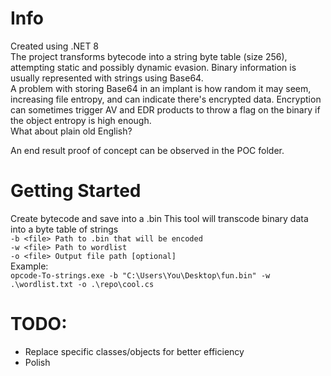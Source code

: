 # Info
Created using .NET 8  
The project transforms bytecode into a string byte table (size 256), attempting static and possibly dynamic evasion. Binary information is usually represented with strings using Base64.  
A problem with storing Base64 in an implant is how random it may seem, increasing file entropy, and can indicate there's encrypted data. 
Encryption can sometimes trigger AV and EDR products to throw a flag on the binary if the object entropy is high enough.  
What about plain old English?

An end result proof of concept can be observed in the POC folder.

# Getting Started
Create bytecode and save into a .bin
This tool will transcode binary data into a byte table of strings  
`-b <file> Path to .bin that will be encoded`  
`-w <file> Path to wordlist`  
`-o <file> Output file path [optional]`  
Example:  
`opcode-To-strings.exe -b "C:\Users\You\Desktop\fun.bin" -w .\wordlist.txt -o .\repo\cool.cs`  

# TODO:
- Replace specific classes/objects for better efficiency  
- Polish
